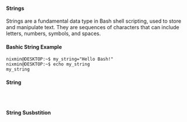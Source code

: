 #### Strings

Strings are a fundamental data type in Bash shell scripting, used to store and manipulate text. They are sequences of characters that can include letters, numbers, symbols, and spaces.

#### Bashic String Example

```
nixmin@DESKTOP:~$ my_string="Hello Bash!"
nixmin@DESKTOP:~$ echo my_string
my_string
```

#### String 
```



```

#### String Susbstition

